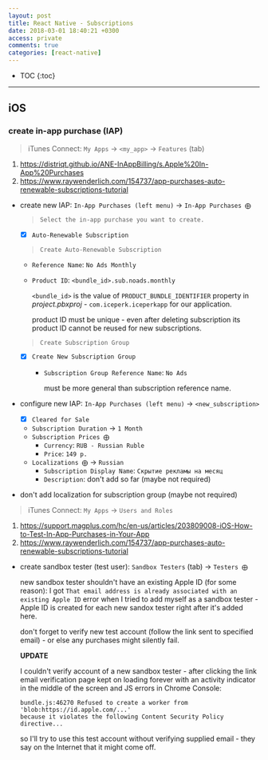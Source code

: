 ```yaml
---
layout: post
title: React Native - Subscriptions
date: 2018-03-01 18:40:21 +0300
access: private
comments: true
categories: [react-native]
---
```


<!-- more -->

* TOC
{:toc}
<hr>

iOS
---

### create in-app purchase (IAP)

> iTunes Connect: `My Apps` → `<my_app>` → `Features` (tab)

1. <https://distriqt.github.io/ANE-InAppBilling/s.Apple%20In-App%20Purchases>
2. <https://www.raywenderlich.com/154737/app-purchases-auto-renewable-subscriptions-tutorial>

- create new IAP: `In-App Purchases (left menu)` → `In-App Purchases ⨁`

  > `Select the in-app purchase you want to create.`

  - [x] `Auto-Renewable Subscription`

  > `Create Auto-Renewable Subscription`

  - `Reference Name`: `No Ads Monthly`
  - `Product ID`: `<bundle_id>.sub.noads.monthly`

    `<bundle_id>` is the value of `PRODUCT_BUNDLE_IDENTIFIER` property
    in _project.pbxproj_ - `com.iceperk.iceperkapp` for our application.

    product ID must be unique - even after deleting subscription
    its product ID cannot be reused for new subscriptions.

  > `Create Subscription Group`

  - [x] `Create New Subscription Group`
    - `Subscription Group Reference Name`: `No Ads`

      must be more general than subscription reference name.

- configure new IAP: `In-App Purchases (left menu)` → `<new_subscription>`

  - [x] `Cleared for Sale`
  - `Subscription Duration` → `1 Month`
  - `Subscription Prices ⨁`
    - `Currency`: `RUB - Russian Ruble`
    - `Price`: `149 р.`
  - `Localizations ⨁` → `Russian`
    - `Subscription Display Name`: `Скрытие рекламы на месяц`
    - `Description`: don't add so far (maybe not required)

- don't add localization for subscription group (maybe not required)

> iTunes Connect: `My Apps` → `Users and Roles`

1. <https://support.magplus.com/hc/en-us/articles/203809008-iOS-How-to-Test-In-App-Purchases-in-Your-App>
2. <https://www.raywenderlich.com/154737/app-purchases-auto-renewable-subscriptions-tutorial>

- create sandbox tester (test user): `Sandbox Testers` (tab) → `Testers ⨁`

  new sandbox tester shouldn't have an existing Apple ID (for some reason):
  I got `That email address is already associated with an existing Apple ID`
  error when I tried to add myself as a sandbox tester - Apple ID is created
  for each new sandox tester right after it's added here.

  don't forget to verify new test account (follow the link sent to specified
  email) - or else any purchases might silently fail.

  **UPDATE**

  I couldn't verify account of a new sandbox tester - after clicking the
  link email verification page kept on loading forever with an activity
  indicator in the middle of the screen and JS errors in Chrome Console:

  ```
  bundle.js:46270 Refused to create a worker from 'blob:https://id.apple.com/...'
  because it violates the following Content Security Policy directive...
  ```

  so I'll try to use this test account without verifying supplied email -
  they say on the Internet that it might come off.
